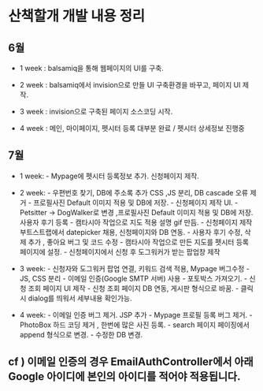 # 산책할개 개발 내용 정리


## 6월
  * 1 week : balsamiq을 통해 웹페이지의 UI를 구축.
  
  * 2 week : balsamiq에서 invision으로 만들 UI 구축환경을 바꾸고, 페이지 UI 제작.
  
  * 3 week : invision으로 구축된 페이지 소스코딩 시작.
  
  * 4 week : 메인, 마이페이지, 펫시터 등록 대부분 완료 / 펫시터 상세정보 진행중
  
## 7월
  * 1 week: - Mypage에 펫시터 등록정보 추가. 신청페이지 제작.
  
  * 2 week: - 우편번호 찾기, DB에 주소록 추가 CSS ,JS 분리, DB cascade 오류 제거 
            - 프로필사진 Default 이미지 적용 및 DB에 저장.
            - 신청페이지 제작 UI. 
            - Petsitter -> DogWalker로 변경 ,프로필사진 Default 이미지 적용 및 DB에 저장. 사용자 후기 등록 
            - 캠타시아 작업으로 지도 적용 설명 gif 만듬.
            - 신청페이지 제작 부트스트랩에서 datepicker 채용, 신청페이지와 DB 연동.
            - 사용자 후기 수정, 삭제 추가 , 좋아요 버그 및 코드 수정
            - 캠타시아 작업으로 만든 지도를 펫시터 등록 페이지에 설정.
            - 신청페이지에서 신청 후 도그워커가 받는 팝업창 제작
             
  * 3 week: - 신청자와 도그워커 팝업 연결, 키워드 검색 적용, Mypage 버그수정
            - JS, CSS 분리
            - 이메일 인증(Google SMTP 서버) 사용
            - 포토박스 가져오기.
            - 신청 조회 페이지 UI 제작
            - 신청 조회 페이지 DB 연동, 게시판 형식으로 바꿈.
            - 클릭시 dialog를 띄워서 세부내용 확인가능. 
            
  * 4 week: - 이메일 인증 버그 제거. JSP 추가
            - Mypage 프로필 등록 버그 제거.
            - PhotoBox 하드 코딩 제거 , 한번에 많은 사진 등록.
            - search 페이지 페이징에서 append 형식으로 변경.
            - 수정한 DB 변경.
            
## cf ) 이메일 인증의 경우 EmailAuthController에서 아래 Google 아이디에 본인의 아이디를 적어야 적용됩니다. 